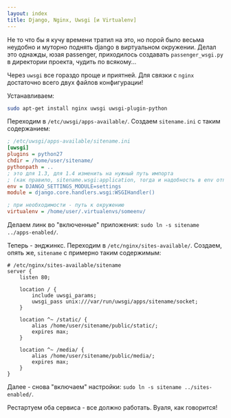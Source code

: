 ```yaml
---
layout: index
title: Django, Nginx, Uwsgi [и Virtualenv]
---
```


Не то  что бы я  кучу времени тратил  на это, но  порой было весьма  неудобно и
муторно  поднять  django  в  виртуальном окружении.  Делал  это  однажды,  юзая
passenger,  приходилось  создавать  `passenger_wsgi.py` в  директории  проекта,
чудить по всякому...

Через `uwsgi`  все гораздо проще  и приятней.  Для связки с  `nginx` достаточно
всего двух файлов конфигурации!

Устанавливаем:

```bash
sudo apt-get install nginx uwsgi uwsgi-plugin-python
```

Переходим  в  `/etc/uwsgi/apps-available/`.   Создаем  `sitename.ini`  с  таким
содержанием:

```ini
; /etc/uwsgi/apps-available/sitename.ini
[uwsgi]
plugins = python27
chdir = /home/user/sitename/
pythonpath = ..
; это для 1.3, для 1.4 изменить на нужный путь импорта
; (как правило, sitename.wsgi:application, тогда и надобность в env отпадает)
env = DJANGO_SETTINGS_MODULE=settings
module = django.core.handlers.wsgi:WSGIHandler()

; при необходимости - путь к окружению
virtualenv = /home/user/.virtualenvs/someenv/
```

Делаем линк во "включенные" приложения: `sudo ln -s sitename ../apps-enabled/`.

Теперь -  энджинкс. Переходим  в `/etc/nginx/sites-available/`.  Создаем, опять
же, `sitename` с примерно таким содержимым:

```nginx
# /etc/nginx/sites-available/sitename
server {
    listen 80;

    location / {
        include uwsgi_params;
        uwsgi_pass unix:///var/run/uwsgi/apps/sitename/socket;
    }

    location ^~ /static/ {
        alias /home/user/sitename/public/static/;
        expires max;
    }

    location ^~ /media/ {
        alias /home/user/sitename/public/media/;
        expires max;
    }
}
```

Далее - снова "включаем" настройки: `sudo ln -s sitename ../sites-enabled/`.

Рестартуем оба сервиса - все должно работать. Вуаля, как говорится!
